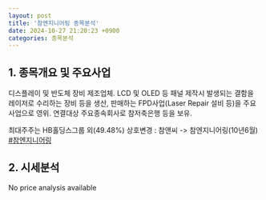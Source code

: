 ```yaml
---
layout: post
title: '참엔지니어링 종목분석'
date: 2024-10-27 21:20:23 +0900
categories: 종목분석
---
```


## 1. 종목개요 및 주요사업

디스플레이 및 반도체 장비 제조업체. LCD 및 OLED 등 패널 제작시 발생되는 결함을 레이저로 수리하는 장비 등을 생산, 판매하는 FPD사업(Laser Repair 설비 등)을 주요 사업으로 영위. 연결대상 주요종속회사로 참저축은행 등을 보유.

최대주주는 HB홀딩스그룹 외(49.48%) 상호변경 : 참앤씨 -> 참엔지니어링(10년6월)
[#참엔지니어링](#)

## 2. 시세분석

No price analysis available
